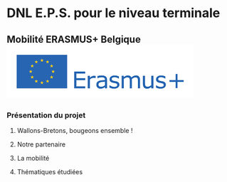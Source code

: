 # DNL E.P.S. pour le niveau terminale
## Mobilité ERASMUS+ Belgique ![logo](./Images/Erasmus.png)
### Présentation du projet
1. Wallons-Bretons, bougeons ensemble !
   
3. Notre partenaire
4. La mobilité
5. Thématiques étudiées



